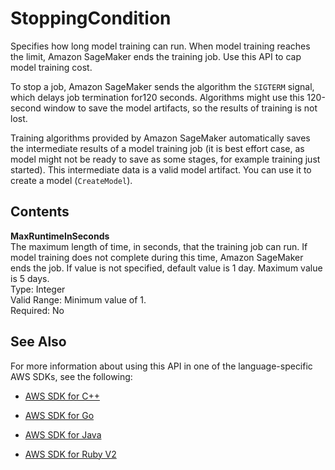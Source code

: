 # StoppingCondition<a name="API_StoppingCondition"></a>

Specifies how long model training can run\. When model training reaches the limit, Amazon SageMaker ends the training job\. Use this API to cap model training cost\.

To stop a job, Amazon SageMaker sends the algorithm the `SIGTERM` signal, which delays job termination for120 seconds\. Algorithms might use this 120\-second window to save the model artifacts, so the results of training is not lost\. 

Training algorithms provided by Amazon SageMaker automatically saves the intermediate results of a model training job \(it is best effort case, as model might not be ready to save as some stages, for example training just started\)\. This intermediate data is a valid model artifact\. You can use it to create a model \(`CreateModel`\)\. 

## Contents<a name="API_StoppingCondition_Contents"></a>

 **MaxRuntimeInSeconds**   
The maximum length of time, in seconds, that the training job can run\. If model training does not complete during this time, Amazon SageMaker ends the job\. If value is not specified, default value is 1 day\. Maximum value is 5 days\.  
Type: Integer  
Valid Range: Minimum value of 1\.  
Required: No

## See Also<a name="API_StoppingCondition_SeeAlso"></a>

For more information about using this API in one of the language\-specific AWS SDKs, see the following:

+  [AWS SDK for C\+\+](http://docs.aws.amazon.com/goto/SdkForCpp/sagemaker-2017-07-24/StoppingCondition) 

+  [AWS SDK for Go](http://docs.aws.amazon.com/goto/SdkForGoV1/sagemaker-2017-07-24/StoppingCondition) 

+  [AWS SDK for Java](http://docs.aws.amazon.com/goto/SdkForJava/sagemaker-2017-07-24/StoppingCondition) 

+  [AWS SDK for Ruby V2](http://docs.aws.amazon.com/goto/SdkForRubyV2/sagemaker-2017-07-24/StoppingCondition) 